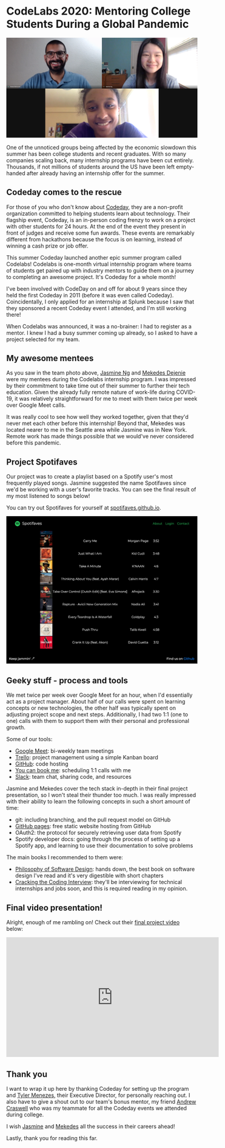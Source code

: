 # CodeLabs 2020: Mentoring College Students During a Global Pandemic

![Spotifaves team photo: Shakeel, Jasmine, Mekedes](./spotifaves-team-photo.png)

One of the unnoticed groups being affected by the economic slowdown this summer has been college students and recent graduates. With so many companies scaling back, many internship programs have been cut entirely. Thousands, if not millions of students around the US have been left empty-handed after already having an internship offer for the summer.

## Codeday comes to the rescue

For those of you who don't know about [Codeday](https://www.codeday.org/), they are a non-profit organization committed to helping students learn about technology. Their flagship event, Codeday, is an in-person coding frenzy to work on a project with other students for 24 hours. At the end of the event they present in front of judges and receive some fun awards. These events are remarkably different from hackathons because the focus is on learning, instead of winning a cash prize or job offer.

This summer Codeday launched another epic summer program called Codelabs! Codelabs is one-month virtual internship program where teams of students get paired up with industry mentors to guide them on a journey to completing an awesome project. It's Codeday for a whole month!

I've been involved with CodeDay on and off for about 9 years since they held the first Codeday in 2011 (before it was even called Codeday). Coincidentally, I only applied for an internship at Splunk because I saw that they sponsored a recent Codeday event I attended, and I'm still working there!

When Codelabs was announced, it was a no-brainer: I had to register as a mentor. I knew I had a busy summer coming up already, so I asked to have a project selected for my team.

## My awesome mentees

As you saw in the team photo above, [Jasmine Ng](https://www.linkedin.com/in/jasmineng227/) and [Mekedes Dejenie](https://www.linkedin.com/in/mekedes-dejenie-aabb55168/) were my mentees during the Codelabs internship program. I was impressed by their commitment to take time out of their summer to further their tech education. Given the already fully remote nature of work-life during COVID-19, it was relatively straightforward for me to meet with them twice per week over Google Meet calls.

It was really cool to see how well they worked together, given that they'd never met each other before this internship! Beyond that, Mekedes was located nearer to me in the Seattle area while Jasmine was in New York. Remote work has made things possible that we would've never considered before this pandemic.

## Project Spotifaves

Our project was to create a playlist based on a Spotify user's most frequently played songs. Jasmine suggested the name Spotifaves since we'd be working with a user's favorite tracks. You can see the final result of my most listened to songs below!

You can try out Spotifaves for yourself at [spotifaves.github.io](https://spotifaves.github.io).

![Spotifaves screenshot](./spotifaves-screenshot.png)


## Geeky stuff - process and tools

We met twice per week over Google Meet for an hour, when I'd essentially act as a project manager. About half of our calls were spent on learning concepts or new technologies, the other half was typically spent on adjusting project scope and next steps. Additionally, I had two 1:1 (one to one) calls with them to support them with their personal and professional growth.

Some of our tools:

* [Google Meet](https://meet.google.com): bi-weekly team meetings
* [Trello](https://trello.com): project management using a simple Kanban board
* [GitHub](https://github.com): code hosting
* [You can book me](https://youcanbook.me/): scheduling 1:1 calls with me
* [Slack](https://slack.com): team chat, sharing code, and resources

Jasmine and Mekedes cover the tech stack in-depth in their final project presentation, so I won't steal their thunder too much. I was really impressed with their ability to learn the following concepts in such a short amount of time:

* git: including branching, and the pull request model on GitHub
* [GitHub pages](https://pages.github.com): free static website hosting from GitHub
* OAuth2: the protocol for securely retrieving user data from Spotify
* Spotify developer docs: going through the process of setting up a Spotify app, and learning to use their documentation to solve problems

The main books I recommended to them were:

* [Philosophy of Software Design](https://amzn.to/33KTINs): hands down, the best book on software design I've read and it's very digestible with short chapters
* [Cracking the Coding Interview](https://amzn.to/3gPkcB6): they'll be interviewing for technical internships and jobs soon, and this is required reading in my opinion.

## Final video presentation!

Alright, enough of me rambling on! Check out their [final project video](https://www.youtube.com/embed/5KOeTH2f7QI) below:

<iframe width="560" height="315" src="https://www.youtube.com/embed/5KOeTH2f7QI" frameborder="0" allow="accelerometer; autoplay; encrypted-media; gyroscope; picture-in-picture" allowfullscreen></iframe>

## Thank you

I want to wrap it up here by thanking Codeday for setting up the program and [Tyler Menezes](https://www.linkedin.com/in/tylermenezes/), their Executive Director, for personally reaching out. I also have to give a shout out to our team's bonus mentor, my friend [Andrew Craswell](https://www.linkedin.com/in/andrew-craswell-36235a1a/) who was my teammate for all the Codeday events we attended during college.

I wish [Jasmine](https://www.linkedin.com/in/jasmineng227/) and [Mekedes](https://www.linkedin.com/in/mekedes-dejenie-aabb55168/) all the success in their careers ahead!

Lastly, thank you for reading this far.